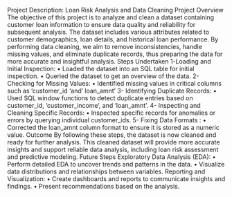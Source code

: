 Project Description: Loan Risk Analysis and Data Cleaning
Project Overview
The objective of this project is to analyze and clean a dataset containing customer loan information to ensure data quality and reliability for subsequent analysis. The dataset includes various attributes related to customer demographics, loan details, and historical loan performance. By performing data cleaning, we aim to remove inconsistencies, handle missing values, and eliminate duplicate records, thus preparing the data for more accurate and insightful analysis.
Steps Undertaken
1-Loading and Initial Inspection:
•	Loaded the dataset into an SQL table for initial inspection.
•	Queried the dataset to get an overview of the data.
2-Checking for Missing Values:
•	Identified missing values in critical columns such as ‘customer_id ‘and’ loan_amnt’
3- Identifying Duplicate Records:
•	Used SQL window functions to detect duplicate entries based on customer_id, ‘customer_income’, and ‘loan_amnt’.
4- Inspecting and Cleaning Specific Records:
•	Inspected specific records for anomalies or errors by querying individual customer_ids.
5- Fixing Data Formats :
•	Corrected the loan_amnt column format to ensure it is stored as a numeric value.
Outcome
By following these steps, the dataset is now cleaned and ready for further analysis. This cleaned dataset will provide more accurate insights and support reliable data analysis, including loan risk assessment and predictive modeling.
Future Steps
Exploratory Data Analysis (EDA):
•	Perform detailed EDA to uncover trends and patterns in the data.
•	Visualize data distributions and relationships between variables.
Reporting and Visualization:
•	Create dashboards and reports to communicate insights and findings.
•	Present recommendations based on the analysis.
